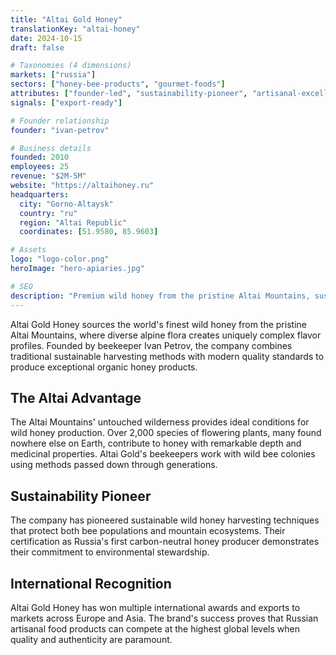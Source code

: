 ```yaml
---
title: "Altai Gold Honey"
translationKey: "altai-honey"
date: 2024-10-15
draft: false

# Taxonomies (4 dimensions)
markets: ["russia"]
sectors: ["honey-bee-products", "gourmet-foods"]
attributes: ["founder-led", "sustainability-pioneer", "artisanal-excellence"]
signals: ["export-ready"]

# Founder relationship
founder: "ivan-petrov"

# Business details
founded: 2010
employees: 25
revenue: "$2M-5M"
website: "https://altaihoney.ru"
headquarters:
  city: "Gorno-Altaysk"
  country: "ru"
  region: "Altai Republic"
  coordinates: [51.9580, 85.9603]

# Assets
logo: "logo-color.png"
heroImage: "hero-apiaries.jpg"

# SEO
description: "Premium wild honey from the pristine Altai Mountains, sustainably harvested using traditional methods"
---
```


Altai Gold Honey sources the world's finest wild honey from the pristine Altai Mountains, where diverse alpine flora creates uniquely complex flavor profiles. Founded by beekeeper Ivan Petrov, the company combines traditional sustainable harvesting methods with modern quality standards to produce exceptional organic honey products.

## The Altai Advantage

The Altai Mountains' untouched wilderness provides ideal conditions for wild honey production. Over 2,000 species of flowering plants, many found nowhere else on Earth, contribute to honey with remarkable depth and medicinal properties. Altai Gold's beekeepers work with wild bee colonies using methods passed down through generations.

## Sustainability Pioneer

The company has pioneered sustainable wild honey harvesting techniques that protect both bee populations and mountain ecosystems. Their certification as Russia's first carbon-neutral honey producer demonstrates their commitment to environmental stewardship.

## International Recognition

Altai Gold Honey has won multiple international awards and exports to markets across Europe and Asia. The brand's success proves that Russian artisanal food products can compete at the highest global levels when quality and authenticity are paramount.

